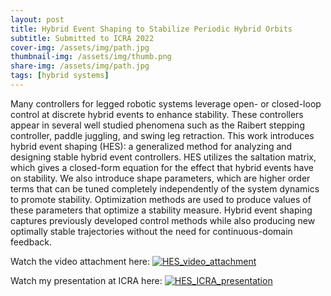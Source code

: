 ```yaml
---
layout: post
title: Hybrid Event Shaping to Stabilize Periodic Hybrid Orbits
subtitle: Submitted to ICRA 2022
cover-img: /assets/img/path.jpg
thumbnail-img: /assets/img/thumb.png
share-img: /assets/img/path.jpg
tags: [hybrid systems]
---
```


Many controllers for legged robotic systems leverage open- or closed-loop control at discrete hybrid events to enhance stability. These controllers appear in several well studied phenomena such as the Raibert stepping controller, paddle juggling, and swing leg retraction. This work introduces
hybrid event shaping (HES): a generalized method for analyzing and designing stable hybrid event controllers. HES utilizes the
saltation matrix, which gives a closed-form equation for the effect that hybrid events have on stability. We also introduce shape parameters, which are higher order terms that can be tuned completely independently of the system dynamics to promote stability. Optimization methods are used to produce values of these parameters that optimize a stability measure. Hybrid event shaping captures previously developed control methods while also producing new optimally stable trajectories without the need for continuous-domain feedback.

Watch the video attachment here:
[![HES_video_attachment](http:www.youtube.com/watch?v=EqIjG2cCX5w/0.jpg)](https://www.youtube.com/watch?v=EqIjG2cCX5w "Hybrid Event Shaping Video Attachment")

Watch my presentation at ICRA here:
[![HES_ICRA_presentation](https://www.youtube.com/watch?v=oLRKRzsb5uo/0.jpg)](https://www.youtube.com/watch?v=oLRKRzsb5uo "Hybrid Event Shaping ICRA Presentation")
